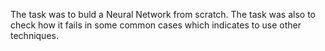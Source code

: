 The task was to buld a Neural Network from scratch. The task was also to check how it fails in some common cases which indicates to use other techniques.
